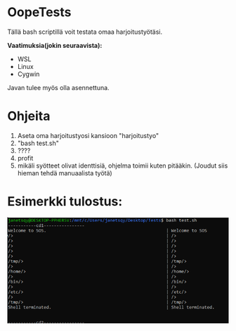 # OopeTests
Tällä bash scriptillä voit testata omaa harjoitustyötäsi.

**Vaatimuksia(jokin seuraavista):**
* WSL
* Linux
* Cygwin

Javan tulee myös olla asennettuna.

# Ohjeita
1. Aseta oma harjoitustyosi kansioon "harjoitustyo"
2. "bash test.sh"
3. ????
4. profit 
5. mikäli syötteet olivat identtisiä, ohjelma toimii kuten pitääkin.
 (Joudut siis hieman tehdä manuaalista työtä)

# Esimerkki tulostus: 
![](./esimerkit/image.png)
